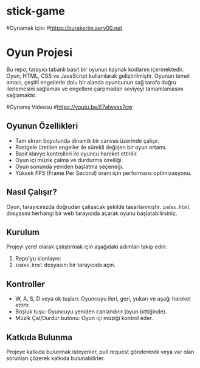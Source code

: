# stick-game
#Oynamak için: #https://burakerim.serv00.net
# Oyun Projesi

Bu repo, tarayıcı tabanlı basit bir oyunun kaynak kodlarını içermektedir. Oyun, HTML, CSS ve JavaScript kullanılarak geliştirilmiştir. Oyunun temel amacı, çeşitli engellerle dolu bir alanda oyuncunun sağ tarafa doğru ilerlemesini sağlamak ve engellere çarpmadan seviyeyi tamamlamasını sağlamaktır.

#Oynanış Videosu 
#https://youtu.be/E7aIwvxs7cw

## Oyunun Özellikleri

- Tam ekran boyutunda dinamik bir canvas üzerinde çalışır.
- Rastgele üretilen engeller ile sürekli değişen bir oyun ortamı.
- Basit klavye kontrolleri ile oyuncu hareket ettirilir.
- Oyun içi müzik çalma ve durdurma özelliği.
- Oyun sonunda yeniden başlatma seçeneği.
- Yüksek FPS (Frame Per Second) oranı için performans optimizasyonu.

## Nasıl Çalışır?

Oyun, tarayıcınızda doğrudan çalışacak şekilde tasarlanmıştır. `index.html` dosyasını herhangi bir web tarayıcıda açarak oyunu başlatabilirsiniz.

## Kurulum

Projeyi yerel olarak çalıştırmak için aşağıdaki adımları takip edin:

1. Repo'yu klonlayın:
2. `index.html` dosyasını bir tarayıcıda açın.

## Kontroller

- W, A, S, D veya ok tuşları: Oyuncuyu ileri, geri, yukarı ve aşağı hareket ettirir.
- Boşluk tuşu: Oyuncuyu yeniden canlandırır (oyun bittiğinde).
- Müzik Çal/Durdur butonu: Oyun içi müziği kontrol eder.

## Katkıda Bulunma

Projeye katkıda bulunmak isteyenler, pull request göndererek veya var olan sorunları çözerek katkıda bulunabilirler.

